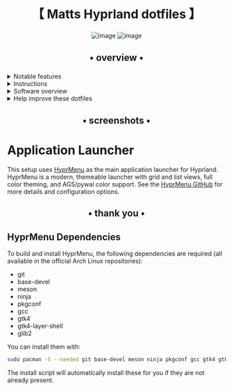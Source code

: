 <div align="center">
    <h1>【 Matts Hyprland dotfiles 】</h1>
    <h3></h3>
</div>

<div align="center"> 

![image](https://github.com/user-attachments/assets/399caa20-e686-4bb4-8839-798243bb408d)
![image](https://github.com/user-attachments/assets/98737d0c-b31d-4a1e-b575-8ce266db233f)

</a>

</div>

<div align="center">
    <h2>• overview •</h2>
    <h3></h3>
</div>


 <details> 
  <summary>Notable features</summary>
     
  - **Overview**: Shows open apps. Type to search/calculate/run
  - **Autogenerated colors**: Accessible and beautiful Material colors based on wallpaper
  - **Transparent installation**: Every command is shown before it's run
</details>
<details> 
  <summary>Instructions</summary>

  
   - **Custom logo**, make a logo folder in Pictures and name the logo you want to Arch-linux-logo.png:
   - **Prerequisite**: Your system works. That's it. You don't have to reinstall your system!
   - **Automatic**, but guided and transparent, installation for Arch(-based) Linux:
   ```bash
   bash <(curl -s "https://raw.githubusercontent.com/end-4/dots-hyprland/main/install.sh")
   ```
   - **Manual** installation, other distros and more:
     - See the [Wiki](https://end-4.github.io/dots-hyprland-wiki/en/i-i/01setup/)
     - (_Available in: English, Vietnamese, and Simplified Chinese. Translations are welcome._)
    
   - **Default keybinds**: Parts similar to Windows and GNOME. Hit Super+/ for a list.
     <details> 
       <summary>Here's an image, just in case...</summary>
    
       ![image](https://github.com/user-attachments/assets/dff2f842-5458-4f5a-89ec-3979095574de)

     </details>

</details>

<details>
  <summary>Software overview</summary>


  | Software | Purpose |
  | ------------- | ------------- |
  | [Hyprland](https://github.com/hyprwm/hyprland) | The compositor (for noobs, you can just call it a window manager) |
  | [AGS](https://github.com/Aylur/ags) | A GTK widget system, responsible for the status bar, sidebars, etc. |
  | [Fuzzel](https://mark.stosberg.com/fuzzel-a-great-dmenu-and-rofi-altenrative-for-wayland/) | For clipboard and emoji picker |
  | [HyprMenu](https://github.com/ryzendew/HyprMenu) | Modern, themeable application launcher for Hyprland |


  - For a more comprehensive list of dependencies, see [scriptdata/dependencies.conf](https://github.com/end-4/dots-hyprland/blob/main/scriptdata/dependencies.conf)
</details>

<details> 
  <summary>Help improve these dotfiles</summary>

   - New: Try the [Quickshell](https://quickshell.outfoxxed.me/)-powered version at [`ii-qs` branch](https://github.com/end-4/dots-hyprland/tree/ii-qs)
   - Join the [discussions](https://github.com/end-4/dots-hyprland/discussions)
   - If you'd like to suggest fixes or a new widget, feel free to [open an issue](https://github.com/end-4/dots-hyprland/issues/new/choose)
</details>

<div align="center">
    <h2>• screenshots •</h2>
    <h3></h3>
</div>

# Application Launcher

This setup uses [HyprMenu](https://github.com/ryzendew/HyprMenu) as the main application launcher for Hyprland. HyprMenu is a modern, themeable launcher with grid and list views, full color theming, and AGS/pywal color support. See the [HyprMenu GitHub](https://github.com/ryzendew/HyprMenu) for more details and configuration options.

<div align="center">
    <h2>• thank you •</h2>
    <h3></h3>
</div>

## HyprMenu Dependencies

To build and install HyprMenu, the following dependencies are required (all available in the official Arch Linux repositories):

- git
- base-devel
- meson
- ninja
- pkgconf
- gcc
- gtk4
- gtk4-layer-shell
- glib2

You can install them with:

```bash
sudo pacman -S --needed git base-devel meson ninja pkgconf gcc gtk4 gtk4-layer-shell glib2
```

The install script will automatically install these for you if they are not already present.
